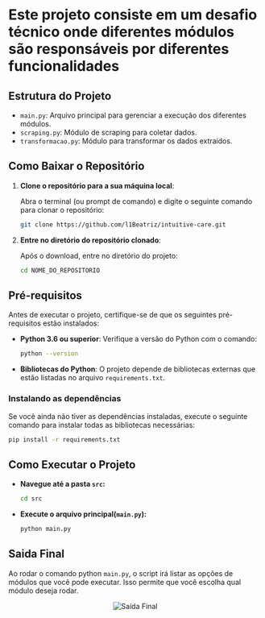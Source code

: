 # Este projeto consiste em um desafio técnico onde diferentes módulos são responsáveis por diferentes funcionalidades

## Estrutura do Projeto

- `main.py`: Arquivo principal para gerenciar a execução dos diferentes módulos.
- `scraping.py`: Módulo de scraping para coletar dados.
- `transformacao.py`: Módulo para transformar os dados extraídos.

## Como Baixar o Repositório

1. **Clone o repositório para a sua máquina local**:

    Abra o terminal (ou prompt de comando) e digite o seguinte comando para clonar o repositório:

    ```bash
    git clone https://github.com/l1Beatriz/intuitive-care.git
    ```

2. **Entre no diretório do repositório clonado**:

    Após o download, entre no diretório do projeto:

    ```bash
    cd NOME_DO_REPOSITORIO
    ```

## Pré-requisitos

Antes de executar o projeto, certifique-se de que os seguintes pré-requisitos estão instalados:

- **Python 3.6 ou superior**: Verifique a versão do Python com o comando:

    ```bash
    python --version
    ```

- **Bibliotecas do Python**: O projeto depende de bibliotecas externas que estão listadas no arquivo `requirements.txt`.

### Instalando as dependências

Se você ainda não tiver as dependências instaladas, execute o seguinte comando para instalar todas as bibliotecas necessárias:

```bash
pip install -r requirements.txt
````

## Como Executar o Projeto

- **Navegue até a pasta `src`:**
  
  ```bash
  cd src
  ````
- **Execute o arquivo principal(`main.py`):**
  
  ```bash
  python main.py
  ````

## Saida Final

Ao rodar o comando python `main.py`, o script irá listar as opções de módulos que você pode executar. 
Isso permite que você escolha qual módulo deseja rodar.

<p align="center">
  <img src="assets/saida.png" alt="Saída Final" />
</p>
